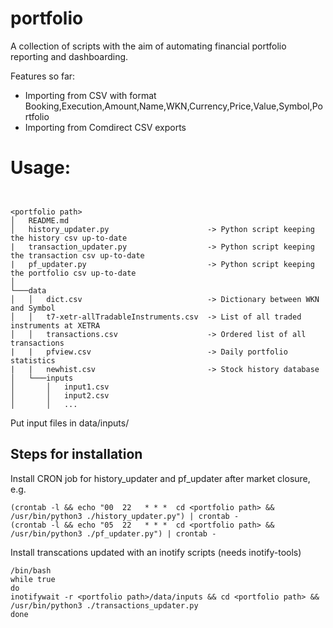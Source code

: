 # portfolio

A collection of scripts with the aim of automating financial portfolio reporting and dashboarding.

Features so far:

- Importing from CSV with format 
    Booking,Execution,Amount,Name,WKN,Currency,Price,Value,Symbol,Portfolio
- Importing from Comdirect CSV exports

# Usage:

```


<portfolio path>
│   README.md
│   history_updater.py                      -> Python script keeping the history csv up-to-date
|   transaction_updater.py                  -> Python script keeping the transaction csv up-to-date
|   pf_updater.py                           -> Python script keeping the portfolio csv up-to-date
│
└───data
│   │   dict.csv                            -> Dictionary between WKN and Symbol
│   │   t7-xetr-allTradableInstruments.csv  -> List of all traded instruments at XETRA
│   │   transactions.csv                    -> Ordered list of all transactions
|   |   pfview.csv                          -> Daily portfolio statistics
|   |   newhist.csv                         -> Stock history database
│   └───inputs
│       │   input1.csv
│       │   input2.csv
│       │   ...
```

<p> Put input files in data/inputs/ </p>

## Steps for installation 
Install CRON job for history_updater and pf_updater after market closure, e.g.

    (crontab -l && echo "00  22   * * *  cd <portfolio path> && /usr/bin/python3 ./history_updater.py") | crontab -
    (crontab -l && echo "05  22   * * *  cd <portfolio path> && /usr/bin/python3 ./pf_updater.py") | crontab -

<p> Install transcations updated with an inotify scripts (needs inotify-tools) </p>
    
    /bin/bash
    while true 
    do 
    inotifywait -r <portfolio path>/data/inputs && cd <portfolio path> && /usr/bin/python3 ./transactions_updater.py
    done
